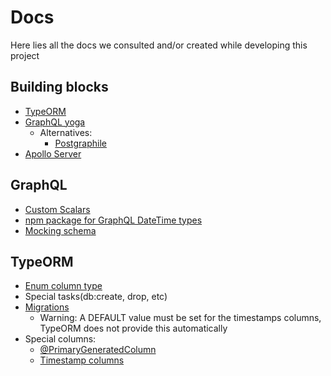 # Docs

Here lies all the docs we consulted and/or created while developing this project

## Building blocks
- [TypeORM](https://github.com/typeorm/typeorm)
- [GraphQL yoga](https://github.com/prisma/graphql-yoga)
  - Alternatives:
    - [Postgraphile](https://github.com/graphile/postgraphile)
- [Apollo Server](https://www.apollographql.com/docs/apollo-server)

## GraphQL

- [Custom Scalars](https://www.apollographql.com/docs/apollo-server/v2/features/scalars-enums.html)
- [npm package for GraphQL DateTime types](https://www.npmjs.com/package/graphql-iso-date)
- [Mocking schema](https://www.apollographql.com/docs/apollo-server/api/graphql-tools.html#addMockFunctionsToSchema)


## TypeORM

- [Enum column type](https://github.com/typeorm/typeorm/blob/master/docs/entities.md#enum-column-type)
- Special tasks(db:create, drop, etc)
- [Migrations](https://github.com/typeorm/typeorm/blob/master/docs/migrations.md)
  - Warning: A DEFAULT value must be set for the timestamps columns, TypeORM does not provide this automatically
- Special columns:
  - [@PrimaryGeneratedColumn](https://github.com/typeorm/typeorm/blob/master/docs/entities.md#primary-columns)
  - [Timestamp columns](https://github.com/typeorm/typeorm/blob/master/docs/entities.md#special-columns)